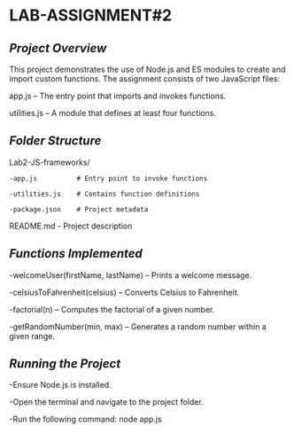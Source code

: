 # LAB-ASSIGNMENT#2

## *Project Overview*

This project demonstrates the use of Node.js and ES modules to create and import custom functions. The assignment consists of two JavaScript files:

app.js – The entry point that imports and invokes functions.

utilities.js – A module that defines at least four functions.


## *Folder Structure*

Lab2-JS-frameworks/

    -app.js          # Entry point to invoke functions

    -utilities.js    # Contains function definitions

    -package.json    # Project metadata


README.md    -   Project description



## *Functions Implemented*

-welcomeUser(firstName, lastName) – Prints a welcome message.

-celsiusToFahrenheit(celsius) – Converts Celsius to Fahrenheit.

-factorial(n) – Computes the factorial of a given number.

-getRandomNumber(min, max) – Generates a random number within a given range.

## *Running the Project*

-Ensure Node.js is installed.

-Open the terminal and navigate to the project folder.

-Run the following command: node app.js
